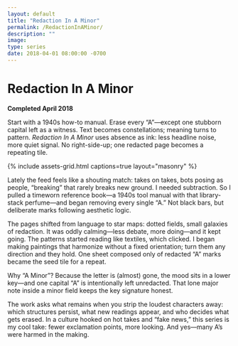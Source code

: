 ```yaml
---
layout: default
title: "Redaction In A Minor"
permalink: /RedactionInAMinor/
description: ""
image: 
type: series  
date: 2018-04-01 08:00:00 -0700
---
```


# Redaction In A Minor  
**Completed April 2018**  

Start with a 1940s how-to manual. Erase every “A”—except one stubborn capital left as a witness. Text becomes constellations; meaning turns to pattern. *Redaction In A Minor* uses absence as ink: less headline noise, more quiet signal. No right-side-up; one redacted page becomes a repeating tile.   

{% include assets-grid.html captions=true layout="masonry" %}

Lately the feed feels like a shouting match: takes on takes, bots posing as people, “breaking” that rarely breaks new ground. I needed subtraction. So I pulled a timeworn reference book—a 1940s tool manual with that library-stack perfume—and began removing every single “A.” Not black bars, but deliberate marks following aesthetic logic.  

The pages shifted from language to star maps: dotted fields, small galaxies of redaction. It was oddly calming—less debate, more doing—and it kept going. The patterns started reading like textiles, which clicked. I began making paintings that harmonize without a fixed orientation; turn them any direction and they hold. One sheet composed only of redacted “A” marks became the seed tile for a repeat.  

Why “A Minor”? Because the letter is (almost) gone, the mood sits in a lower key—and one capital “A” is intentionally left unredacted. That lone major note inside a minor field keeps the key signature honest.  

The work asks what remains when you strip the loudest characters away: which structures persist, what new readings appear, and who decides what gets erased. In a culture hooked on hot takes and “fake news,” this series is my cool take: fewer exclamation points, more looking. And yes—many A’s were harmed in the making.  
